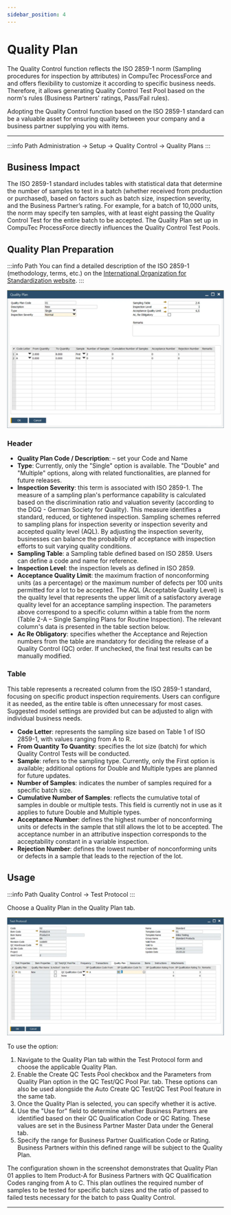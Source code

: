 ```yaml
---
sidebar_position: 4
---
```


# Quality Plan

The Quality Control function reflects the ISO 2859-1 norm (Sampling procedures for inspection by attributes) in CompuTec ProcessForce and and offers flexibility to customize it according to specific business needs. Therefore, it allows generating Quality Control Test Pool based on the norm's rules (Business Partners' ratings, Pass/Fail rules).

Adopting the Quality Control function based on the ISO 2859-1 standard can be a valuable asset for ensuring quality between your company and a business partner supplying you with items.

---

:::info Path
    Administration → Setup → Quality Control → Quality Plans
:::

## Business Impact

The ISO 2859-1 standard includes tables with statistical data that determine the number of samples to test in a batch (whether received from production or purchased), based on factors such as batch size, inspection severity, and the Business Partner’s rating. For example, for a batch of 10,000 units, the norm may specify ten samples, with at least eight passing the Quality Control Test for the entire batch to be accepted. The Quality Plan set up in CompuTec ProcessForce directly influences the Quality Control Test Pools.

## Quality Plan Preparation

:::info Path
    You can find a detailed description of the ISO 2859-1 (methodology, terms, etc.) on the [International Organization for Standardization website](https://www.iso.org/obp/ui/#iso:std:iso:2859:-1:ed-2:v1:en).
:::

![Quality Plan Main](./media/quality-plan/quality-plan-main.webp)

### Header

- **Quality Plan Code / Description**: – set your Code and Name
- **Type**:  Currently, only the "Single" option is available. The "Double" and "Multiple" options, along with related functionalities, are planned for future releases.
- **Inspection Severity**: this term is associated with ISO 2859-1. The measure of a sampling plan's performance capability is calculated based on the discrimination ratio and valuation severity (according to the DGQ - German Society for Quality). This measure identifies a standard, reduced, or tightened inspection. Sampling schemes referred to sampling plans for inspection severity or inspection severity and accepted quality level (AQL). By adjusting the inspection severity, businesses can balance the probability of acceptance with inspection efforts to suit varying quality conditions.
- **Sampling Table**: a Sampling table defined based on ISO 2859. Users can define a code and name for reference.
- **Inspection Level**: the inspection levels as defined in ISO 2859.
- **Acceptance Quality Limit**: the maximum fraction of nonconforming units (as a percentage) or the maximum number of defects per 100 units permitted for a lot to be accepted. The AQL (Acceptable Quality Level) is the quality level that represents the upper limit of a satisfactory average quality level for an acceptance sampling inspection.
The parameters above correspond to a specific column within a table from the norm (Table 2-A – Single Sampling Plans for Routine Inspection). The relevant column's data is presented in the table section below.
- **Ac Re Obligatory**: specifies whether the Acceptance and Rejection numbers from the table are mandatory for deciding the release of a Quality Control (QC) order. If unchecked, the final test results can be manually modified.

### Table

This table represents a recreated column from the ISO 2859-1 standard, focusing on specific product inspection requirements. Users can configure it as needed, as the entire table is often unnecessary for most cases. Suggested model settings are provided but can be adjusted to align with individual business needs.

- **Code Letter**: represents the sampling size based on Table 1 of ISO 2859-1, with values ranging from A to R.
- **From Quantity To Quantity**: specifies the lot size (batch) for which Quality Control Tests will be conducted.
- **Sample**: refers to the sampling type. Currently, only the First option is available; additional options for Double and Multiple types are planned for future updates.
- **Number of Samples**: indicates the number of samples required for a specific batch size.
- **Cumulative Number of Samples**: reflects the cumulative total of samples in double or multiple tests. This field is currently not in use as it applies to future Double and Multiple types.
- **Acceptance Number**: defines the highest number of nonconforming units or defects in the sample that still allows the lot to be accepted. The acceptance number in an attributive inspection corresponds to the acceptability constant in a variable inspection.
- **Rejection Number**: defines the lowest number of nonconforming units or defects in a sample that leads to the rejection of the lot.

## Usage

:::info Path
    Quality Control → Test Protocol
:::

Choose a Quality Plan in the Quality Plan tab.

![Quality Control Plan Tab](./media/quality-plan/quality-plan-tab.webp)

To use the option:

1. Navigate to the Quality Plan tab within the Test Protocol form and choose the applicable Quality Plan.
2. Enable the Create QC Tests Pool checkbox and the Parameters from Quality Plan option in the QC Test/QC Pool Par. tab. These options can also be used alongside the Auto Create QC Test/QC Test Pool feature in the same tab.
3. Once the Quality Plan is selected, you can specify whether it is active.
4. Use the "Use for" field to determine whether Business Partners are identified based on their QC Qualification Code or QC Rating. These values are set in the Business Partner Master Data under the General tab.
5. Specify the range for Business Partner Qualification Code or Rating. Business Partners within this defined range will be subject to the Quality Plan.

The configuration shown in the screenshot demonstrates that Quality Plan 01 applies to Item Product-A for Business Partners with QC Qualification Codes ranging from A to C. This plan outlines the required number of samples to be tested for specific batch sizes and the ratio of passed to failed tests necessary for the batch to pass Quality Control.

---
